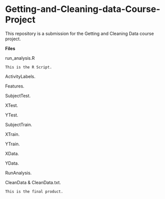 # Getting-and-Cleaning-data-Course-Project

This repository is a submission for the Getting and Cleaning Data course project.

**Files**

  run_analysis.R
  
    This is the R Script.
    
  ActivityLabels.
  
  Features.
  
  SubjectTest.
  
  XTest.
  
  YTest.
  
  SubjectTrain.
  
  XTrain.
  
  YTrain.
  
  XData.
  
  YData.
  
  RunAnalysis.
  
  CleanData & CleanData.txt.
  
    This is the final product.

  
